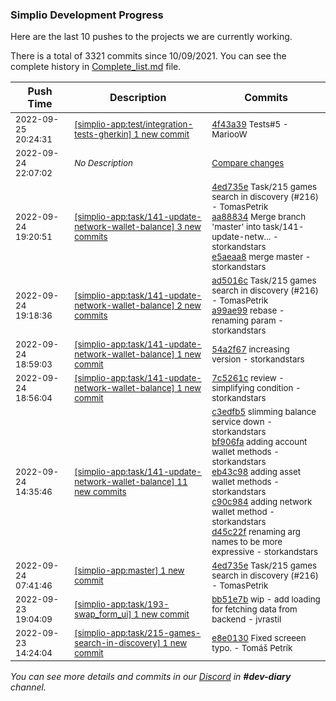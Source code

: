 
### Simplio Development Progress

Here are the last 10 pushes to the projects we are currently working.

There is a total of 3321 commits since 10/09/2021. You can see the complete history in
 [Complete_list.md](Complete_list.md) file.

| Push Time | Description | Commits |
| --- | --- | --- |
| <sub>2022-09-25 20:24:31</sub> | <sub>[[simplio-app:test/integration\-tests\-gherkin] 1 new commit](https://github.com/SimplioOfficial/simplio-app/commit/4f43a3974491b56cf78c10a77fcfe542126ee2df)</sub> | <sub>[4f43a39](https://github.com/SimplioOfficial/simplio-app/commit/4f43a3974491b56cf78c10a77fcfe542126ee2df) Tests#5 - MariooW</sub> |
| <sub>2022-09-24 22:07:02</sub> | <sub>_No Description_</sub> | <sub>[Compare changes](https://github.com/SimplioOfficial/simplio-app/compare/bb51e7b40032...a740852c01f5)</sub> |
| <sub>2022-09-24 19:20:51</sub> | <sub>[[simplio-app:task/141\-update\-network\-wallet\-balance] 3 new commits](https://github.com/SimplioOfficial/simplio-app/compare/a99ae99e8e2f...e5aeaa826ae7)</sub> | <sub>[4ed735e](https://github.com/SimplioOfficial/simplio-app/commit/4ed735e2c47297461eb73ed585103f7d99ed66bd) Task/215 games search in discovery (#216) - TomasPetrik<br>[aa88834](https://github.com/SimplioOfficial/simplio-app/commit/aa88834bb6dbcc9587d8b44df59d64f9187c0b2a) Merge branch 'master' into task/141-update-netw... - storkandstars<br>[e5aeaa8](https://github.com/SimplioOfficial/simplio-app/commit/e5aeaa826ae7e24b19119f93f2511c55bfe8c24c) merge master - storkandstars</sub> |
| <sub>2022-09-24 19:18:36</sub> | <sub>[[simplio-app:task/141\-update\-network\-wallet\-balance] 2 new commits](https://github.com/SimplioOfficial/simplio-app/compare/54a2f67b5b63...a99ae99e8e2f)</sub> | <sub>[ad5016c](https://github.com/SimplioOfficial/simplio-app/commit/ad5016cb1d32ebb0162e041787ffe336e3df88a0) Task/215 games search in discovery (#216) - TomasPetrik<br>[a99ae99](https://github.com/SimplioOfficial/simplio-app/commit/a99ae99e8e2ff2fef68d6053b93cb2fa100459bf) rebase - renaming param - storkandstars</sub> |
| <sub>2022-09-24 18:59:03</sub> | <sub>[[simplio-app:task/141\-update\-network\-wallet\-balance] 1 new commit](https://github.com/SimplioOfficial/simplio-app/commit/54a2f67b5b6343999a827b87e796808fed10c77d)</sub> | <sub>[54a2f67](https://github.com/SimplioOfficial/simplio-app/commit/54a2f67b5b6343999a827b87e796808fed10c77d) increasing version - storkandstars</sub> |
| <sub>2022-09-24 18:56:04</sub> | <sub>[[simplio-app:task/141\-update\-network\-wallet\-balance] 1 new commit](https://github.com/SimplioOfficial/simplio-app/commit/7c5261cf3d3544c5024d4b3802681e4394e00a5b)</sub> | <sub>[7c5261c](https://github.com/SimplioOfficial/simplio-app/commit/7c5261cf3d3544c5024d4b3802681e4394e00a5b) review - simplifying condition - storkandstars</sub> |
| <sub>2022-09-24 14:35:46</sub> | <sub>[[simplio-app:task/141\-update\-network\-wallet\-balance] 11 new commits](https://github.com/SimplioOfficial/simplio-app/compare/2bb5d8ea3df3...12e08b739dde)</sub> | <sub>[c3edfb5](https://github.com/SimplioOfficial/simplio-app/commit/c3edfb5159ec1893ce1b9d48c20a439ea137fa03) slimming balance service down - storkandstars<br>[bf906fa](https://github.com/SimplioOfficial/simplio-app/commit/bf906faea82d3bc4d7df2d9e884cd4b90bd92278) adding account wallet methods - storkandstars<br>[eb43c98](https://github.com/SimplioOfficial/simplio-app/commit/eb43c983693023698e020c5cb3ba11062634ea45) adding asset wallet methods - storkandstars<br>[c90c984](https://github.com/SimplioOfficial/simplio-app/commit/c90c98488d4d2c83b0d47e8e4ab0be6039fde324) adding network wallet method - storkandstars<br>[d45c22f](https://github.com/SimplioOfficial/simplio-app/commit/d45c22f13890d68f4dd73cb9839abce84c55b792) renaming arg names to be more expressive - storkandstars</sub> |
| <sub>2022-09-24 07:41:46</sub> | <sub>[[simplio-app:master] 1 new commit](https://github.com/SimplioOfficial/simplio-app/commit/4ed735e2c47297461eb73ed585103f7d99ed66bd)</sub> | <sub>[4ed735e](https://github.com/SimplioOfficial/simplio-app/commit/4ed735e2c47297461eb73ed585103f7d99ed66bd) Task/215 games search in discovery (#216) - TomasPetrik</sub> |
| <sub>2022-09-23 19:04:09</sub> | <sub>[[simplio-app:task/193\-swap\_form\_ui] 1 new commit](https://github.com/SimplioOfficial/simplio-app/commit/bb51e7b40032f4ec6fbb7a7e64f4396dba2a38d9)</sub> | <sub>[bb51e7b](https://github.com/SimplioOfficial/simplio-app/commit/bb51e7b40032f4ec6fbb7a7e64f4396dba2a38d9) wip - add loading for fetching data from backend - jvrastil</sub> |
| <sub>2022-09-23 14:24:04</sub> | <sub>[[simplio-app:task/215\-games\-search\-in\-discovery] 1 new commit](https://github.com/SimplioOfficial/simplio-app/commit/e8e01306c1ec4156c8a6a5b52ff9364544fde921)</sub> | <sub>[e8e0130](https://github.com/SimplioOfficial/simplio-app/commit/e8e01306c1ec4156c8a6a5b52ff9364544fde921) Fixed screeen typo. - Tomáš Petrík</sub> |

_You can see more details and commits in our [Discord](https://discord.gg/aKhjuwZmdP) in **#dev-diary** channel._
